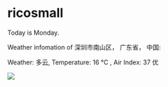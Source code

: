 # ricosmall

Today is Monday.

Weather infomation of 深圳市南山区， 广东省， 中国: 

Weather: 多云, Temperature: 16 ℃ , Air Index: 37 优

<img src="https://github-readme-stats.vercel.app/api?username=ricosmall&show_icons=true" />
